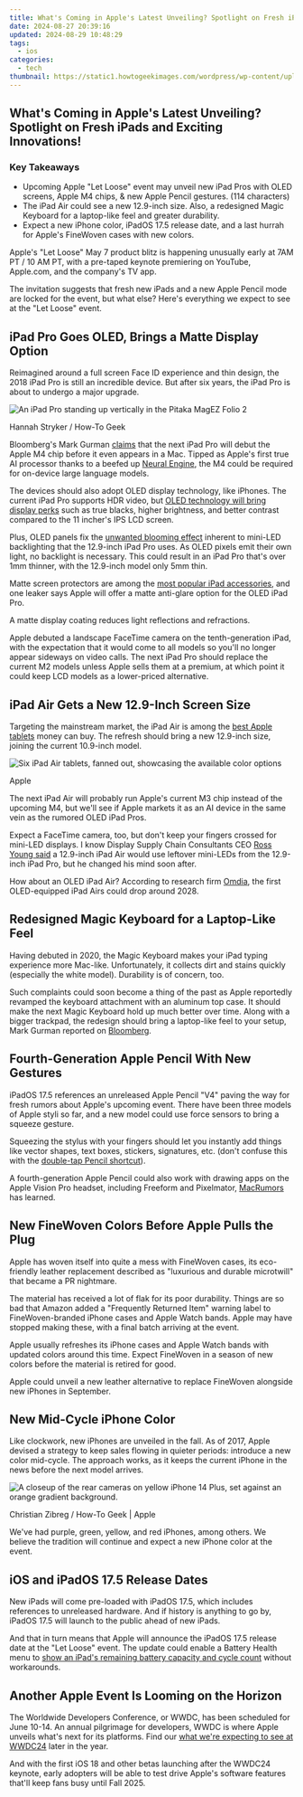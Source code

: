 ```yaml
---
title: What's Coming in Apple's Latest Unveiling? Spotlight on Fresh iPads and Exciting Innovations!
date: 2024-08-27 20:39:16
updated: 2024-08-29 10:48:29
tags:
  - ios
categories:
  - tech
thumbnail: https://static1.howtogeekimages.com/wordpress/wp-content/uploads/2024/04/apple-event-may-2024-ipad-pro-apple-pencil-featured.jpg
---
```


## What's Coming in Apple's Latest Unveiling? Spotlight on Fresh iPads and Exciting Innovations!

### Key Takeaways

* Upcoming Apple "Let Loose" event may unveil new iPad Pros with OLED screens, Apple M4 chips, & new Apple Pencil gestures. (114 characters)
* The iPad Air could see a new 12.9-inch size. Also, a redesigned Magic Keyboard for a laptop-like feel and greater durability.
* Expect a new iPhone color, iPadOS 17.5 release date, and a last hurrah for Apple's FineWoven cases with new colors.

 Apple's "Let Loose" May 7 product blitz is happening unusually early at 7AM PT / 10 AM PT, with a pre-taped keynote premiering on YouTube, Apple.com, and the company's TV app.

 The invitation suggests that fresh new iPads and a new Apple Pencil mode are locked for the event, but what else? Here's everything we expect to see at the "Let Loose" event.

##  iPad Pro Goes OLED, Brings a Matte Display Option

 Reimagined around a full screen Face ID experience and thin design, the 2018 iPad Pro is still an incredible device. But after six years, the iPad Pro is about to undergo a major upgrade.

![An iPad Pro standing up vertically in the Pitaka MagEZ Folio 2](https://static1.howtogeekimages.com/wordpress/wp-content/uploads/2023/12/52928203880_87ed4c353e_o.jpg) 

Hannah Stryker / How-To Geek

 Bloomberg's Mark Gurman [claims](https://www.bloomberg.com/news/newsletters/2024-04-28/apple-rivals-retool-to-compete-with-iphone-and-vision-pro-ios-18-and-ai-details-lvjhucsv) that the next iPad Pro will debut the Apple M4 chip before it even appears in a Mac. Tipped as Apple's first true AI processor thanks to a beefed up [Neural Engine](https://www.makeuseof.com/what-is-a-neural-engine-how-does-it-work/), the M4 could be required for on-device large language models.

 The devices should also adopt OLED display technology, like iPhones. The current iPad Pro supports HDR video, but [OLED technology will bring display perks](https://review-topics.techidaily.com/mkv-to-sony-xperia-5-v-converter-convert-mkv-for-sony-xperia-5-v-by-aiseesoft-video-converter-play-mkv-on-android/) such as true blacks, higher brightness, and better contrast compared to the 11 incher's IPS LCD screen.

 Plus, OLED panels fix the [unwanted blooming effect](https://youtube-docs.techidaily.com/aster-the-art-of-subtitlecc-integration-in-youtube-with-this-guide-for-2024/) inherent to mini-LED backlighting that the 12.9-inch iPad Pro uses. As OLED pixels emit their own light, no backlight is necessary. This could result in an iPad Pro that's over 1mm thinner, with the 12.9-inch model only 5mm thin.

 Matte screen protectors are among the [most popular iPad accessories](https://techidaily.com/guide-on-how-to-erase-apple-iphone-6s-data-completely-drfone-by-drfone-ios-full-data-eraser-ios-full-data-eraser/), and one leaker says Apple will offer a matte anti-glare option for the OLED iPad Pro.

 A matte display coating reduces light reflections and refractions.

 Apple debuted a landscape FaceTime camera on the tenth-generation iPad, with the expectation that it would come to all models so you'll no longer appear sideways on video calls. The next iPad Pro should replace the current M2 models unless Apple sells them at a premium, at which point it could keep LCD models as a lower-priced alternative.

##  iPad Air Gets a New 12.9-Inch Screen Size

 Targeting the mainstream market, the iPad Air is among the [best Apple tablets](https://screen-sharing-recording.techidaily.com/updated-in-2024-capturing-screen-content-on-huawei-mate-10-20-and-p-series-phones-via-built-in-recorders/) money can buy. The refresh should bring a new 12.9-inch size, joining the current 10.9-inch model.

![Six iPad Air tablets, fanned out, showcasing the available color options](https://static1.howtogeekimages.com/wordpress/wp-content/uploads/2024/04/apple-ipad-air-model-year-2023-color-lineup.jpg) 

Apple

 The next iPad Air will probably run Apple's current M3 chip instead of the upcoming M4, but we'll see if Apple markets it as an AI device in the same vein as the rumored OLED iPad Pros.

 Expect a FaceTime camera, too, but don't keep your fingers crossed for mini-LED displays. I know Display Supply Chain Consultants CEO [Ross Young said](https://www.macrumors.com/2024/04/24/12-9-inch-ipad-air-will-not-feature-mini-led/) a 12.9-inch iPad Air would use leftover mini-LEDs from the 12.9-inch iPad Pro, but he changed his mind soon after.

 How about an OLED iPad Air? According to research firm [Omdia](https://omdia.tech.informa.com/blogs/2023/apple-ipad-panel-purchasing-plan-and-forecast), the first OLED-equipped iPad Airs could drop around 2028.

##  Redesigned Magic Keyboard for a Laptop-Like Feel

 Having debuted in 2020, the Magic Keyboard makes your iPad typing experience more Mac-like. Unfortunately, it collects dirt and stains quickly (especially the white model). Durability is of concern, too.

 Such complaints could soon become a thing of the past as Apple reportedly revamped the keyboard attachment with an aluminum top case. It should make the next Magic Keyboard hold up much better over time. Along with a bigger trackpad, the redesign should bring a laptop-like feel to your setup, Mark Gurman reported on [Bloomberg](https://www.bloomberg.com/news/newsletters/2023-08-27/ipad-pro-2024-magic-keyboard-redesigned-tablet-m3-september-12-event-details-lltgk6fv).

##  Fourth-Generation Apple Pencil With New Gestures

 iPadOS 17.5 references an unreleased Apple Pencil "V4" paving the way for fresh rumors about Apple's upcoming event. There have been three models of Apple styli so far, and a new model could use force sensors to bring a squeeze gesture.

 Squeezing the stylus with your fingers should let you instantly add things like vector shapes, text boxes, stickers, signatures, etc. (don't confuse this with the [double-tap Pencil shortcut](https://tech-hub.techidaily.com/from-brainstorm-to-broadcast-chatgpts-script-guidebook/)).

 A fourth-generation Apple Pencil could also work with drawing apps on the Apple Vision Pro headset, including Freeform and Pixelmator, [MacRumors](https://www.macrumors.com/2024/03/25/apple-pencil-visionon-support-in-testing/) has learned.

##  New FineWoven Colors Before Apple Pulls the Plug

 Apple has woven itself into quite a mess with FineWoven cases, its eco-friendly leather replacement described as "luxurious and durable microtwill" that became a PR nightmare.

 The material has received a lot of flak for its poor durability. Things are so bad that Amazon added a "Frequently Returned Item" warning label to FineWoven-branded iPhone cases and Apple Watch bands. Apple may have stopped making these, with a final batch arriving at the event.

 Apple usually refreshes its iPhone cases and Apple Watch bands with updated colors around this time. Expect FineWoven in a season of new colors before the material is retired for good.

 Apple could unveil a new leather alternative to replace FineWoven alongside new iPhones in September.

##  New Mid-Cycle iPhone Color

 Like clockwork, new iPhones are unveiled in the fall. As of 2017, Apple devised a strategy to keep sales flowing in quieter periods: introduce a new color mid-cycle. The approach works, as it keeps the current iPhone in the news before the next model arrives.

![A closeup of the rear cameras on yellow iPhone 14 Plus, set against an orange gradient background.](https://static1.howtogeekimages.com/wordpress/wp-content/uploads/2024/04/apple-iphone-14-yellow-rear-cameras.jpg) 

Christian Zibreg / How-To Geek | Apple

 We've had purple, green, yellow, and red iPhones, among others. We believe the tradition will continue and expect a new iPhone color at the event.

##  iOS and iPadOS 17.5 Release Dates

 New iPads will come pre-loaded with iPadOS 17.5, which includes references to unreleased hardware. And if history is anything to go by, iPadOS 17.5 will launch to the public ahead of new iPads.

 And that in turn means that Apple will announce the iPadOS 17.5 release date at the "Let Loose" event. The update could enable a Battery Health menu to [show an iPad's remaining battery capacity and cycle count](https://screen-mirroring-recording.techidaily.com/updated-digital-video-capture-a-new-eras-insight-for-2024/) without workarounds.

##  Another Apple Event Is Looming on the Horizon

 The Worldwide Developers Conference, or WWDC, has been scheduled for June 10-14\. An annual pilgrimage for developers, WWDC is where Apple unveils what's next for its platforms. Find our [what we're expecting to see at WWDC24](https://instagram-video-recordings.techidaily.com/new-2024-approved-advanced-tips-for-bordered-instagram-photography/) later in the year.

 And with the first iOS 18 and other betas launching after the WWDC24 keynote, early adopters will be able to test drive Apple's software features that'll keep fans busy until Fall 2025.

<ins class="adsbygoogle"
     style="display:block"
     data-ad-format="autorelaxed"
     data-ad-client="ca-pub-7571918770474297"
     data-ad-slot="1223367746"></ins>



<ins class="adsbygoogle"
     style="display:block"
     data-ad-client="ca-pub-7571918770474297"
     data-ad-slot="8358498916"
     data-ad-format="auto"
     data-full-width-responsive="true"></ins>
